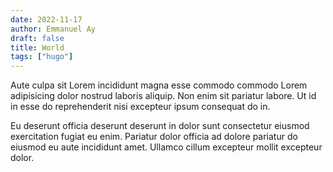 ```yaml
---
date: 2022-11-17
author: Emmanuel Ay
draft: false
title: World
tags: ["hugo"]
---
```


Aute culpa sit Lorem incididunt magna esse commodo commodo Lorem adipisicing dolor nostrud laboris aliquip. Non enim sit pariatur labore. Ut id in esse do reprehenderit nisi excepteur ipsum consequat do in. 

<!--more-->

Eu deserunt officia deserunt deserunt in dolor sunt consectetur eiusmod exercitation fugiat eu enim. Pariatur dolor officia ad dolore pariatur do eiusmod eu aute incididunt amet. Ullamco cillum excepteur mollit excepteur dolor.